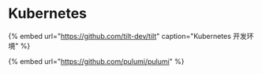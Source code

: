# Kubernetes

{% embed url="https://github.com/tilt-dev/tilt" caption="Kubernetes 开发环境" %}

{% embed url="https://github.com/pulumi/pulumi" %}





